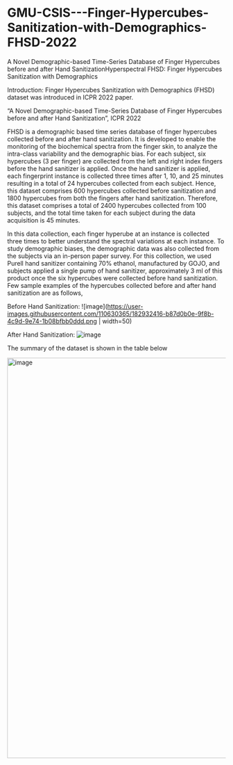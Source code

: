 # GMU-CSIS---Finger-Hypercubes-Sanitization-with-Demographics-FHSD-2022
A Novel Demographic-based  Time-Series Database of Finger Hypercubes before and after Hand SanitizationHyperspectral 
FHSD: Finger Hypercubes Sanitization with Demographics

Introduction: 
Finger Hypercubes Sanitization with Demographics (FHSD) dataset was introduced in ICPR 2022 paper. 

“A Novel Demographic-based  Time-Series Database of Finger Hypercubes before and after Hand Sanitization”, ICPR 2022 

FHSD is a demographic based time series database of finger hypercubes collected before and after hand sanitization. It is developed to enable the monitoring of the biochemical spectra from the finger skin, to analyze the intra-class variability and the demographic bias. 
For each subject, six hypercubes (3 per finger) are collected from the left and right index fingers before the hand sanitizer is applied. Once the hand sanitizer is applied, each fingerprint instance is collected three times after 1, 10, and 25 minutes resulting in a total of 24 hypercubes collected from each subject. Hence, this dataset comprises 600 hypercubes collected before sanitization and 1800 hypercubes from both the fingers after hand sanitization. Therefore, this dataset comprises a total of 2400 hypercubes collected from 100 subjects, and the total time taken for each subject during the data acquisition is 45 minutes.

In this data collection, each finger hyperube at an instance is collected three times to better understand the spectral variations at each instance. To study demographic biases, the demographic data was also collected from the subjects via an in-person paper survey. For this collection, we used Purell hand sanitizer containing 70% ethanol, manufactured by GOJO, and subjects applied a single pump of hand sanitizer, approximately 3 ml of this product once the six hypercubes were collected before hand sanitization. Few sample examples of the hypercubes collected before and after hand sanitization are as follows,


Before Hand Sanitization:
![image](https://user-images.githubusercontent.com/110630365/182932416-b87d0b0e-9f8b-4c9d-9e74-1b08bfbb0ddd.png | width=50)

After Hand Sanitization: 
![image](https://user-images.githubusercontent.com/110630365/182932494-3a971ce8-2512-46ed-a1f8-de5b2bd92ea2.png)


The summary of the dataset is shown in the table below

<img width="921" alt="image" src="https://user-images.githubusercontent.com/110630365/182931645-f5ff2618-01a2-4498-ba3e-ecf00a236784.png">

